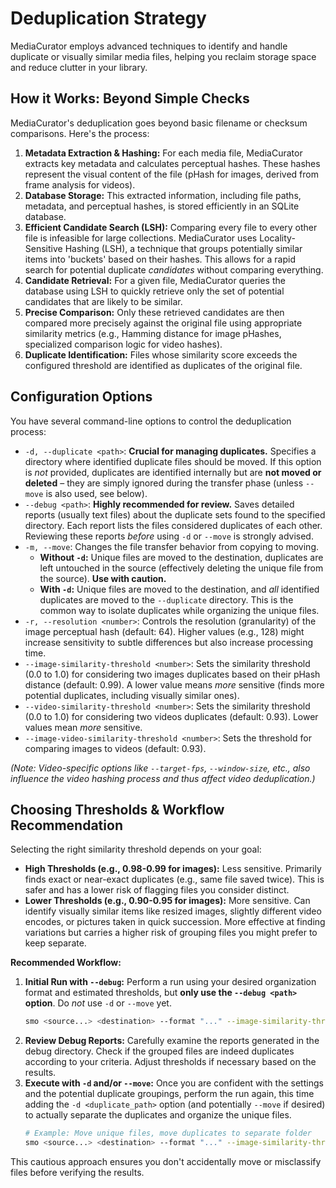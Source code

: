 # Deduplication Strategy

MediaCurator employs advanced techniques to identify and handle duplicate or visually similar media files, helping you reclaim storage space and reduce clutter in your library.

## How it Works: Beyond Simple Checks

MediaCurator's deduplication goes beyond basic filename or checksum comparisons. Here's the process:

1.  **Metadata Extraction & Hashing:** For each media file, MediaCurator extracts key metadata and calculates perceptual hashes. These hashes represent the visual content of the file (pHash for images, derived from frame analysis for videos).
2.  **Database Storage:** This extracted information, including file paths, metadata, and perceptual hashes, is stored efficiently in an SQLite database.
3.  **Efficient Candidate Search (LSH):** Comparing every file to every other file is infeasible for large collections. MediaCurator uses Locality-Sensitive Hashing (LSH), a technique that groups potentially similar items into 'buckets' based on their hashes. This allows for a rapid search for potential duplicate _candidates_ without comparing everything.
4.  **Candidate Retrieval:** For a given file, MediaCurator queries the database using LSH to quickly retrieve only the set of potential candidates that are likely to be similar.
5.  **Precise Comparison:** Only these retrieved candidates are then compared more precisely against the original file using appropriate similarity metrics (e.g., Hamming distance for image pHashes, specialized comparison logic for video hashes).
6.  **Duplicate Identification:** Files whose similarity score exceeds the configured threshold are identified as duplicates of the original file.

## Configuration Options

You have several command-line options to control the deduplication process:

- `-d, --duplicate <path>`: **Crucial for managing duplicates.** Specifies a directory where identified duplicate files should be moved. If this option is _not_ provided, duplicates are identified internally but are **not moved or deleted** – they are simply ignored during the transfer phase (unless `--move` is also used, see below).
- `--debug <path>`: **Highly recommended for review.** Saves detailed reports (usually text files) about the duplicate sets found to the specified directory. Each report lists the files considered duplicates of each other. Reviewing these reports _before_ using `-d` or `--move` is strongly advised.
- `-m, --move`: Changes the file transfer behavior from copying to moving.
  - **Without `-d`:** Unique files are moved to the destination, duplicates are left untouched in the source (effectively deleting the unique file from the source). **Use with caution.**
  - **With `-d`:** Unique files are moved to the destination, and _all_ identified duplicates are moved to the `--duplicate` directory. This is the common way to isolate duplicates while organizing the unique files.
- `-r, --resolution <number>`: Controls the resolution (granularity) of the image perceptual hash (default: 64). Higher values (e.g., 128) might increase sensitivity to subtle differences but also increase processing time.
- `--image-similarity-threshold <number>`: Sets the similarity threshold (0.0 to 1.0) for considering two images duplicates based on their pHash distance (default: 0.99). A lower value means _more_ sensitive (finds more potential duplicates, including visually similar ones).
- `--video-similarity-threshold <number>`: Sets the similarity threshold (0.0 to 1.0) for considering two videos duplicates (default: 0.93). Lower values mean _more_ sensitive.
- `--image-video-similarity-threshold <number>`: Sets the threshold for comparing images to videos (default: 0.93).

_(Note: Video-specific options like `--target-fps`, `--window-size`, etc., also influence the video hashing process and thus affect video deduplication.)_

## Choosing Thresholds & Workflow Recommendation

Selecting the right similarity threshold depends on your goal:

- **High Thresholds (e.g., 0.98-0.99 for images):** Less sensitive. Primarily finds exact or near-exact duplicates (e.g., same file saved twice). This is safer and has a lower risk of flagging files you consider distinct.
- **Lower Thresholds (e.g., 0.90-0.95 for images):** More sensitive. Can identify visually similar items like resized images, slightly different video encodes, or pictures taken in quick succession. More effective at finding variations but carries a higher risk of grouping files you might prefer to keep separate.

**Recommended Workflow:**

1.  **Initial Run with `--debug`:** Perform a run using your desired organization format and estimated thresholds, but **only use the `--debug <path>` option**. Do _not_ use `-d` or `--move` yet.
    ```bash
    smo <source...> <destination> --format "..." --image-similarity-threshold 0.95 --debug /path/to/debug/reports
    ```
2.  **Review Debug Reports:** Carefully examine the reports generated in the debug directory. Check if the grouped files are indeed duplicates according to your criteria. Adjust thresholds if necessary based on the results.
3.  **Execute with `-d` and/or `--move`:** Once you are confident with the settings and the potential duplicate groupings, perform the run again, this time adding the `-d <duplicate_path>` option (and potentially `--move` if desired) to actually separate the duplicates and organize the unique files.
    ```bash
    # Example: Move unique files, move duplicates to separate folder
    smo <source...> <destination> --format "..." --image-similarity-threshold 0.95 -d /path/to/duplicates --move
    ```

This cautious approach ensures you don't accidentally move or misclassify files before verifying the results.
